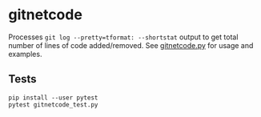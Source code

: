 # gitnetcode

Processes `git log --pretty=tformat: --shortstat` output to get total number of
lines of code added/removed. See [gitnetcode.py](gitnetcode.py) for usage and
examples.

## Tests

```shell
pip install --user pytest
pytest gitnetcode_test.py
```
